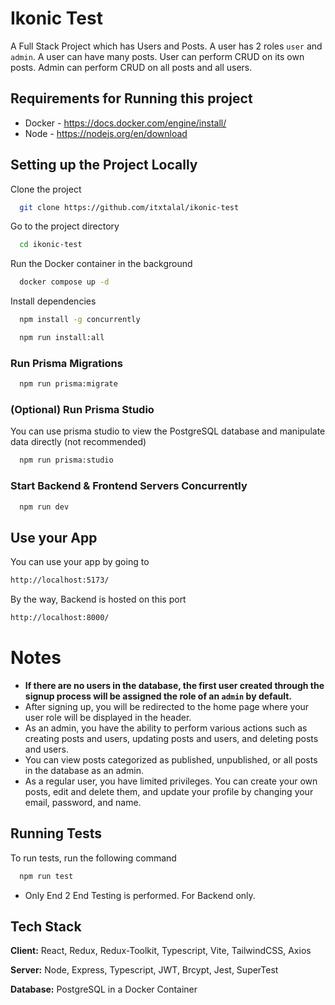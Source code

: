 
# Ikonic Test

A Full Stack Project which has Users and Posts. A user has 2 roles `user` and `admin`.
A user can have many posts. User can perform CRUD on its own posts. Admin can perform CRUD on all posts and all users.

## Requirements for Running this project

- Docker - https://docs.docker.com/engine/install/
- Node  -   https://nodejs.org/en/download


## Setting up the Project Locally

Clone the project

```bash
  git clone https://github.com/itxtalal/ikonic-test
```

Go to the project directory

```bash
  cd ikonic-test
```

Run the Docker container in the background

```bash
  docker compose up -d
```


Install dependencies

```bash
  npm install -g concurrently
```

```bash
  npm run install:all
```

### Run Prisma Migrations

```bash
  npm run prisma:migrate
```

### (Optional) Run Prisma Studio
You can use prisma studio to view the PostgreSQL database and manipulate data directly (not recommended)

```bash
  npm run prisma:studio
```


### Start Backend & Frontend Servers Concurrently

```bash
  npm run dev
```

## Use your App
You can use your app by going to 

```bash
http://localhost:5173/
```

By the way, Backend is hosted on this port
```bash
http://localhost:8000/
```


# Notes

- **If there are no users in the database, the first user created through the signup process will be assigned the role of an `admin` by default.**
- After signing up, you will be redirected to the home page where your user role will be displayed in the header.
- As an admin, you have the ability to perform various actions such as creating posts and users, updating posts and users, and deleting posts and users.
- You can view posts categorized as published, unpublished, or all posts in the database as an admin.
- As a regular user, you have limited privileges. You can create your own posts, edit and delete them, and update your profile by changing your email, password, and name.

## Running Tests

To run tests, run the following command

```bash
  npm run test
```
- Only End 2 End Testing is performed. For Backend only.

## Tech Stack

**Client:** React, Redux, Redux-Toolkit, Typescript, Vite, TailwindCSS, Axios

**Server:** Node, Express, Typescript, JWT, Brcypt, Jest, SuperTest

**Database:** PostgreSQL in a Docker Container

